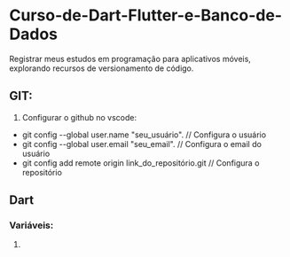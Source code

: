 # Curso-de-Dart-Flutter-e-Banco-de-Dados
Registrar meus estudos em programação para aplicativos móveis, explorando recursos de versionamento de código.

## GIT:

1. Configurar o github no vscode:
- git config --global user.name "seu_usuário".                     // Configura o usuário
- git config --global user.email "seu_email".                      // Configura o email do usuário
- git config add remote origin link_do_repositório.git             // Configura o repositório


## Dart

### Variáveis: 
1. 
